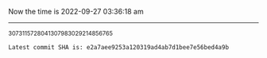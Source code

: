 Now the time is 2022-09-27 03:36:18 am

---

<small>3073115728041307983029214856765</small>

```txt
Latest commit SHA is: e2a7aee9253a120319ad4ab7d1bee7e56bed4a9b
```
